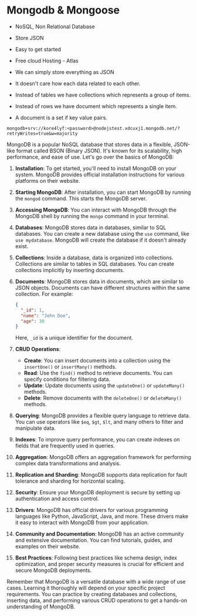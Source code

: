 # Mongodb & Mongoose 
- NoSQL, Non Relational Database 
- Store JSON 
- Easy to get started 
- Free cloud Hosting - Atlas 

- We can simply store everything as JSON
- It doesn't care how each data related to each other. 
- Instead of tables we have collections which represents a group of items.
- Instead of rows we have document which represents a single item. 
- A document is a set if key value pairs. 

```
mongodb+srv://kore4lyf:<password>@nodejstest.xdcuxj1.mongodb.net/?retryWrites=true&w=majority
```

MongoDB is a popular NoSQL database that stores data in a flexible, JSON-like format called BSON (Binary JSON). It's known for its scalability, high performance, and ease of use. Let's go over the basics of MongoDB:

1. **Installation**: To get started, you'll need to install MongoDB on your system. MongoDB provides official installation instructions for various platforms on their website.

2. **Starting MongoDB**: After installation, you can start MongoDB by running the `mongod` command. This starts the MongoDB server.

3. **Accessing MongoDB**: You can interact with MongoDB through the MongoDB shell by running the `mongo` command in your terminal.

4. **Databases**: MongoDB stores data in databases, similar to SQL databases. You can create a new database using the `use` command, like `use mydatabase`. MongoDB will create the database if it doesn't already exist.

5. **Collections**: Inside a database, data is organized into collections. Collections are similar to tables in SQL databases. You can create collections implicitly by inserting documents.

6. **Documents**: MongoDB stores data in documents, which are similar to JSON objects. Documents can have different structures within the same collection. For example:

   ```json
   {
     "_id": 1,
     "name": "John Doe",
     "age": 30
   }
   ```

   Here, `_id` is a unique identifier for the document.

7. **CRUD Operations**:
   - **Create**: You can insert documents into a collection using the `insertOne()` or `insertMany()` methods.
   - **Read**: Use the `find()` method to retrieve documents. You can specify conditions for filtering data.
   - **Update**: Update documents using the `updateOne()` or `updateMany()` methods.
   - **Delete**: Remove documents with the `deleteOne()` or `deleteMany()` methods.

8. **Querying**: MongoDB provides a flexible query language to retrieve data. You can use operators like `$eq`, `$gt`, `$lt`, and many others to filter and manipulate data.

9. **Indexes**: To improve query performance, you can create indexes on fields that are frequently used in queries.

10. **Aggregation**: MongoDB offers an aggregation framework for performing complex data transformations and analysis.

11. **Replication and Sharding**: MongoDB supports data replication for fault tolerance and sharding for horizontal scaling.

12. **Security**: Ensure your MongoDB deployment is secure by setting up authentication and access control.

13. **Drivers**: MongoDB has official drivers for various programming languages like Python, JavaScript, Java, and more. These drivers make it easy to interact with MongoDB from your application.

14. **Community and Documentation**: MongoDB has an active community and extensive documentation. You can find tutorials, guides, and examples on their website.

15. **Best Practices**: Following best practices like schema design, index optimization, and proper security measures is crucial for efficient and secure MongoDB deployments.

Remember that MongoDB is a versatile database with a wide range of use cases. Learning it thoroughly will depend on your specific project requirements. You can practice by creating databases and collections, inserting data, and performing various CRUD operations to get a hands-on understanding of MongoDB. 



